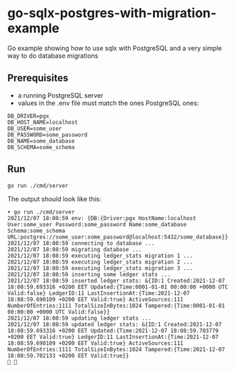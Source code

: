 # go-sqlx-postgres-with-migration-example

Go example showing how to use sqlx with PostgreSQL and a very simple way to do database migrations

## Prerequisites

- a running PostgreSQL server
- values in the .env file must match the ones PostgreSQL ones:
```console
DB_DRIVER=pgx
DB_HOST_NAME=localhost
DB_USER=some_user
DB_PASSWORD=some_password
DB_NAME=some_database
DB_SCHEMA=some_schema
```

## Run

```console
go run ./cmd/server
```

The output should look like this:
```console
➤ go run ./cmd/server
2021/12/07 18:08:59 env: {DB:{Driver:pgx HostName:localhost User:some_user Password:some_password Name:some_database Schema:some_schema URL:postgres://some_user:some_password@localhost:5432/some_database}}
2021/12/07 18:08:59 connecting to database ...
2021/12/07 18:08:59 migrating database ...
2021/12/07 18:08:59 executing ledger_stats migration 1 ...
2021/12/07 18:08:59 executing ledger_stats migration 2 ...
2021/12/07 18:08:59 executing ledger_stats migration 3 ...
2021/12/07 18:08:59 inserting some ledger stats ...
2021/12/07 18:08:59 inserted ledger stats: &{ID:1 Created:2021-12-07 18:08:59.693316 +0200 EET Updated:{Time:0001-01-01 00:00:00 +0000 UTC Valid:false} LedgerID:11 LastInsertionAt:{Time:2021-12-07 18:08:59.690109 +0200 EET Valid:true} ActiveSources:111 NumberOfEntries:1111 TotalSizeInBytes:1024 Tampered:{Time:0001-01-01 00:00:00 +0000 UTC Valid:false}}
2021/12/07 18:08:59 updating ledger stats ...
2021/12/07 18:08:59 updated ledger stats: &{ID:1 Created:2021-12-07 18:08:59.693316 +0200 EET Updated:{Time:2021-12-07 18:08:59.703779 +0200 EET Valid:true} LedgerID:11 LastInsertionAt:{Time:2021-12-07 18:08:59.690109 +0200 EET Valid:true} ActiveSources:111 NumberOfEntries:1111 TotalSizeInBytes:1024 Tampered:{Time:2021-12-07 18:08:59.702133 +0200 EET Valid:true}}
🎉 🥳
```
